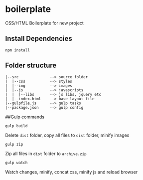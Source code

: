 boilerplate
===========

CSS/HTML Boilerplate for new project

## Install Dependencies

```
npm install
```

## Folder structure

```
|--src              --> source folder
|  |--css           --> styles
|  |--img           --> images
|  |--js            --> javascripts
|  |  |--libs       --> js libs, jquery etc
|  |--index.html    --> base layout file
|--gulpfile.js      --> gulp tasks
|--package.json     --> gulp config
```

##Gulp commands

```
gulp build
```

Delete `dist` folder, copy all files to `dist` folder, minify images

```
gulp zip
```

Zip all files in `dist` folder to `archive.zip`

```
gulp watch
```

Watch changes, minify, concat css, minify js and reload browser

